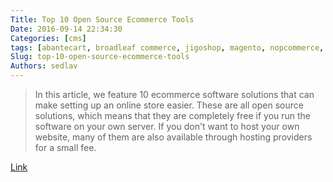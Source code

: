 ```yaml
---
Title: Top 10 Open Source Ecommerce Tools
Date: 2016-09-14 22:34:30
Categories: [cms]
tags: [abantecart, broadleaf commerce, jigoshop, magento, nopcommerce, oscommerce, prestashop, spreecommerce, ubercart]
Slug: top-10-open-source-ecommerce-tools
Authors: sedlav
---
```


> In this article, we feature 10 ecommerce software solutions that can make setting up an online store easier. These are all open source solutions, which means that they are completely free if you run the software on your own server. If you don't want to host your own website, many of them are also available through hosting providers for a small fee.

[Link](http://www.smallbusinesscomputing.com/slideshows/top-10-open-source-ecommerce-tools.html)
